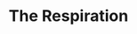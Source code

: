 ---
layout: playlist
title: "The Respiration"
startDate: 2025
endDate: under development
songs: [
    days-like-that,
    mac-guitar,
    no-doubt-love,
    lovesick,
    all-i-ever-want,
    rose-colored-doubt,
    her-echoes,
    starlight-chilla,
    blurry-eternity,
]
---